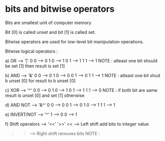 # bits and bitwise operators

Bits are smallest unit of computer memory

Bit [0] is called unset and bit [1] is called set.

Bitwise operators are used for low-level bit manipulation operations.

Bitwise logical operators :

a) OR --> '|'
    0  0 --> 0
    1  0 --> 1
    0  1 --> 1
    1  1 --> 1
NOTE : atleast one bit should be set [1] then result is set [1]

b) AND --> '&'
   0  0 --> 0
   1  0 --> 0
   0  1 --> 0
   1  1 --> 1
NOTE : atleast one bit shud b unset [0] for result to b unset [0]

c) XOR --> '^'
   0  0 --> 0
   1  0 --> 1
   0  1 --> 1
   1  1 --> 0
NOTE : if both bit are same result is unset [0] and set [1] otherwise

d) AND NOT --> '&^'
    0  0 --> 0
    0  1 --> 0
    1  0 --> 1
    1  1 --> 1

e) INVERT/NOT --> '^'
   1 --> 0
   0 --> 1

f) Shift operators --> '<<' '>>'
   << --> Left shift add bits to integer value 
   >> --> Right shift removes bits
NOTE : 
